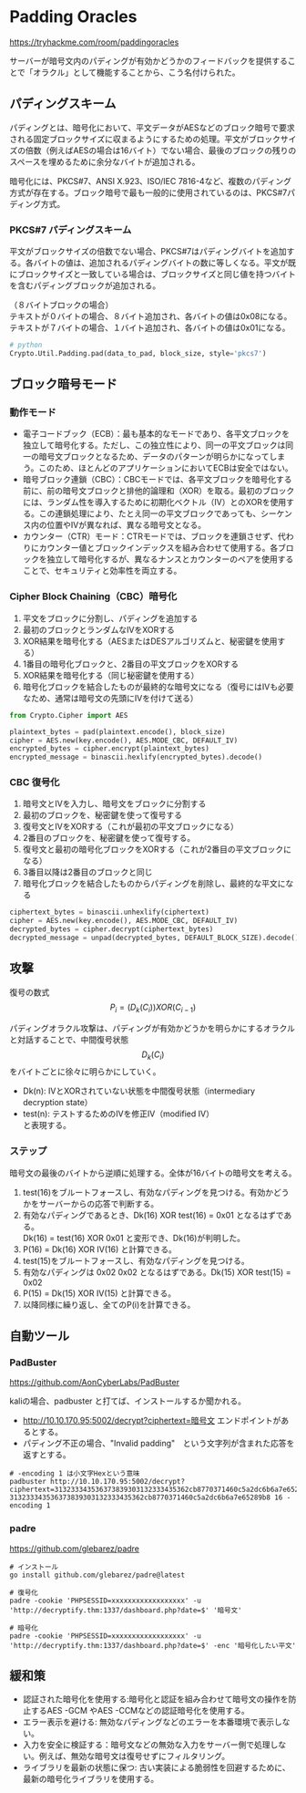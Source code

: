 # Padding Oracles

https://tryhackme.com/room/paddingoracles

サーバーが暗号文内のパディングが有効かどうかのフィードバックを提供することで「オラクル」として機能することから、こう名付けられた。

## パディングスキーム

パディングとは、暗号化において、平文データがAESなどのブロック暗号で要求される固定ブロックサイズに収まるようにするための処理。平文がブロックサイズの倍数（例えばAESの場合は16バイト）でない場合、最後のブロックの残りのスペースを埋めるために余分なバイトが追加される。

暗号化には、PKCS#7、ANSI X.923、ISO/IEC 7816-4など、複数のパディング方式が存在する。ブロック暗号で最も一般的に使用されているのは、PKCS#7パディング方式。

### PKCS#7 パディングスキーム

平文がブロックサイズの倍数でない場合、PKCS#7はパディングバイトを追加する。各バイトの値は、追加されるパディングバイトの数に等しくなる。平文が既にブロックサイズと一致している場合は、ブロックサイズと同じ値を持つバイトを含むパディングブロックが追加される。

（８バイトブロックの場合）  
テキストが０バイトの場合、８バイト追加され、各バイトの値は0x08になる。  
テキストが７バイトの場合、１バイト追加され、各バイトの値は0x01になる。  

```python
# python
Crypto.Util.Padding.pad(data_to_pad, block_size, style='pkcs7')
```

## ブロック暗号モード

### 動作モード

- 電子コードブック（ECB）：最も基本的なモードであり、各平文ブロックを独立して暗号化する。ただし、この独立性により、同一の平文ブロックは同一の暗号文ブロックとなるため、データのパターンが明らかになってしまう。このため、ほとんどのアプリケーションにおいてECBは安全ではない。
- 暗号ブロック連鎖（CBC）：CBCモードでは、各平文ブロックを暗号化する前に、前の暗号文ブロックと排他的論理和（XOR）を取る。最初のブロックには、ランダム性を導入するために初期化ベクトル（IV）とのXORを使用する。この連鎖処理により、たとえ同一の平文ブロックであっても、シーケンス内の位置やIVが異なれば、異なる暗号文となる。
- カウンター（CTR）モード：CTRモードでは、ブロックを連鎖させず、代わりにカウンター値とブロックインデックスを組み合わせて使用する。各ブロックを独立して暗号化するが、異なるナンスとカウンターのペアを使用することで、セキュリティと効率性を両立する。

### Cipher Block Chaining（CBC）暗号化

1. 平文をブロックに分割し、パディングを追加する
1. 最初のブロックとランダムなIVをXORする
1. XOR結果を暗号化する（AESまたはDESアルゴリズムと、秘密鍵を使用する）
1. 1番目の暗号化ブロックと、2番目の平文ブロックをXORする
1. XOR結果を暗号化する（同じ秘密鍵を使用する）
1. 暗号化ブロックを結合したものが最終的な暗号文になる（復号にはIVも必要なため、通常は暗号文の先頭にIVを付けて送る）

```python
from Crypto.Cipher import AES

plaintext_bytes = pad(plaintext.encode(), block_size)
cipher = AES.new(key.encode(), AES.MODE_CBC, DEFAULT_IV)
encrypted_bytes = cipher.encrypt(plaintext_bytes)
encrypted_message = binascii.hexlify(encrypted_bytes).decode()
```

### CBC 復号化

1. 暗号文とIVを入力し、暗号文をブロックに分割する
1. 最初のブロックを、秘密鍵を使って復号する
1. 復号文とIVをXORする（これが最初の平文ブロックになる）
1. 2番目のブロックを、秘密鍵を使って復号する。
1. 復号文と最初の暗号化ブロックをXORする（これが2番目の平文ブロックになる）
1. 3番目以降は2番目のブロックと同じ
1. 暗号化ブロックを結合したものからパディングを削除し、最終的な平文になる

```python
ciphertext_bytes = binascii.unhexlify(ciphertext)
cipher = AES.new(key.encode(), AES.MODE_CBC, DEFAULT_IV)
decrypted_bytes = cipher.decrypt(ciphertext_bytes)
decrypted_message = unpad(decrypted_bytes, DEFAULT_BLOCK_SIZE).decode()
```

## 攻撃

復号の数式
$$ P_i = (D_k(C_i)) XOR (C_{i-1}) $$

パディングオラクル攻撃は、パディングが有効かどうかを明らかにするオラクルと対話することで、中間復号状態
$$ D_k(C_i) $$
をバイトごとに徐々に明らかにしていく。

- Dk(n): IVとXORされていない状態を中間復号状態（intermediary decryption state）
- test(n): テストするためのIVを修正IV（modified IV）  
と表現する。

### ステップ

暗号文の最後のバイトから逆順に処理する。全体が16バイトの暗号文を考える。

1. test(16)をブルートフォースし、有効なパディングを見つける。有効かどうかをサーバーからの応答で判断する。
1. 有効なパディングであるとき、Dk(16) XOR test(16) = 0x01 となるはずである。  
Dk(16) = test(16) XOR 0x01 と変形でき、Dk(16)が判明した。
1. P(16) = Dk(16) XOR IV(16) と計算できる。
1. test(15)をブルートフォースし、有効なパディングを見つける。
1. 有効なパディングは 0x02 0x02 となるはずである。Dk(15) XOR test(15) = 0x02
1. P(15) = Dk(15) XOR IV(15) と計算できる。
1. 以降同様に繰り返し、全てのP(i)を計算できる。

## 自動ツール

### PadBuster

https://github.com/AonCyberLabs/PadBuster

kaliの場合、padbuster と打てば、インストールするか聞かれる。

- http://10.10.170.95:5002/decrypt?ciphertext=暗号文 エンドポイントがあるとする。
- パディング不正の場合、"Invalid padding"　という文字列が含まれた応答を返すとする。

```shell
# -encoding 1 は小文字Hexという意味
padbuster http://10.10.170.95:5002/decrypt?ciphertext=313233343536373839303132333435362cb8770371460c5a2dc6b6a7e65289b8 313233343536373839303132333435362cb8770371460c5a2dc6b6a7e65289b8 16 -encoding 1
```

### padre

https://github.com/glebarez/padre

```shell
# インストール
go install github.com/glebarez/padre@latest
```

```shell
# 復号化
padre -cookie 'PHPSESSID=xxxxxxxxxxxxxxxxxx' -u 'http://decryptify.thm:1337/dashboard.php?date=$' '暗号文'

# 暗号化
padre -cookie 'PHPSESSID=xxxxxxxxxxxxxxxxxx' -u 'http://decryptify.thm:1337/dashboard.php?date=$' -enc '暗号化したい平文'
```


## 緩和策

- 認証された暗号化を使用する:暗号化と認証を組み合わせて暗号文の操作を防止するAES -GCM やAES -CCMなどの認証暗号化を使用する。
- エラー表示を避ける: 無効なパディングなどのエラーを本番環境で表示しない。
- 入力を安全に検証する：暗号文などの無効な入力をサーバー側で処理しない。例えば、無効な暗号文は復号せずにフィルタリング。 
- ライブラリを最新の状態に保つ: 古い実装による脆弱性を回避するために、最新の暗号化ライブラリを使用する。

